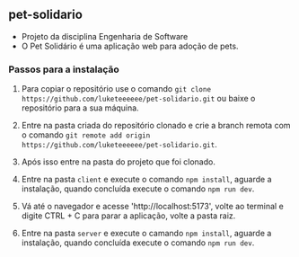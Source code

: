 ## pet-solidario

-   Projeto da disciplina Engenharia de Software
-   O Pet Solidário é uma aplicação web para adoção de pets.

### Passos para a instalação

1. Para copiar o repositório use o comando `git clone https://github.com/luketeeeeee/pet-solidario.git` ou baixe o repositório para a sua máquina.

2. Entre na pasta criada do repositório clonado e crie a branch remota com o comando `git remote add origin https://github.com/luketeeeeee/pet-solidario.git`.

3. Após isso entre na pasta do projeto que foi clonado.

4. Entre na pasta `client` e execute o comando `npm install`, aguarde a instalação, quando concluída execute o comando `npm run dev`.

5. Vá até o navegador e acesse 'http://localhost:5173', volte ao terminal e digite CTRL + C para parar a aplicação, volte a pasta raiz.

6. Entre na pasta `server` e execute o camando `npm install`, aguarde a instalação, quando concluída execute o comando `npm run dev`.
